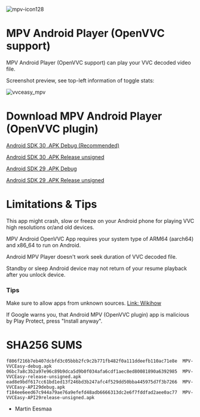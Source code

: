![mpv-icon128](https://user-images.githubusercontent.com/88035011/169686347-e7f06fa5-01ea-4b13-9ec6-c87570873db7.png)

# MPV Android Player (OpenVVC support)

MPV Android Player (OpenVVC support) can play your VVC decoded video file.

Screenshot preview, see top-left information of toggle stats:

![vvceasy_mpv](https://user-images.githubusercontent.com/88035011/169686173-b7717e01-9cc3-4f25-8f24-ddaa1f882667.jpg)

# Download MPV Android Player (OpenVVC plugin)

[Android SDK 30 .APK Debug (Recommended)](https://mega.nz/file/v4shBToK#P8bBW70b5QG3SY4rqnz7DZaFq7vrXACmS9tHTWFHgqg)

[Android SDK 30 .APK Release unsigned](https://mega.nz/file/L1d0RCRA#JyGcjFRsVQNjo_y0j11_Kdx9oXapOt3fg87-RzppURg)

[Android SDK 29 .APK Debug](https://mega.nz/file/K4FQFATS#7E6FmEOn9h3UIQLg0ZVb66_zItlHBT8DzT2qx5Zr23Q)

[Android SDK 29 .APK Release unsigned](https://mega.nz/file/Ch1AgJDD#f__m02qj0F8xkYTVY8o_BOUfZQkhtNkX1Y3fhKG8PKM)

# Limitations & Tips

This app might crash, slow or freeze on your Android phone for playing VVC high resolutions or/and old devices.

MPV Android OpenVVC App requires your system type of ARM64 (aarch64) and x86_64 to run on Android.

Android MPV Player doesn't work seek duration of VVC decoded file.

Standby or sleep Android device may not return of your resume playback after you unlock device.

### Tips

Make sure to allow apps from unknown sources. [Link: Wikihow](https://www.wikihow.com/Allow-Apps-from-Unknown-Sources-on-Android)

If Google warns you, that Android MPV (OpenVVC plugin) app is malicious by Play Protect, press "Install anyway".

# SHA256 SUMS
```
f806f216b7eb407dcbfd3c05bbb2fc9c2b771fb482f0a111ddeefb110ac71e8e  MPV-VVCEasy-debug.apk
06bc7a8c3b2a97e96c89b9dca5d9b0f034afa6cdf1aec8ed80081890a6392985  MPV-VVCEasy-release-unsigned.apk
ead8e9bdf617cc61bd1ed13f246bd3b247afc4f529dd50bba445975d7f3b7266  MPV-VVCEasy-API29debug.apk
f184ee6eed67c944a79ae76a9efefd48adb6666313dc2e6f7fddfad2aee0ac77  MPV-VVCEasy-API29release-unsigned.apk
```

-   Martin Eesmaa
